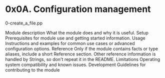 # 0x0A. Configuration management

0-create_a_file.pp

Module description
What the module does and why it is useful.
Setup
Prerequisites for module use and getting started information.
Usage
Instructions and examples for common use cases or advanced configuration options.
Reference
Only if the module contains facts or type aliases, include a short Reference section. Other reference information is handled by Strings, so don't repeat it in the README.
Limitations
Operating system compatibility and known issues.
Development
Guidelines for contributing to the module
